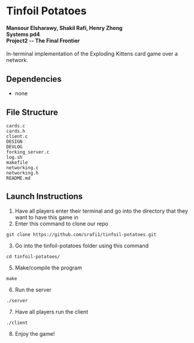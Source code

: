 # Tinfoil Potatoes
#### Mansour Elsharawy, Shakil Rafi, Henry Zheng<br>Systems pd4<br>Project2 -- The Final Frontier

In-terminal implementation of the Exploding Kittens card game over a network.

## Dependencies
* none

## File Structure
```
cards.c
cards.h
client.c
DESIGN
DEVLOG
forking_server.c
log.sh
makefile
networking.c
networking.h
README.md
```

## Launch Instructions
    
1. Have all players enter their terminal and go into the directory that they want to have this game in
2. Enter this command to clone our repo
```
git clone https://github.com/srafi1/tinfoil-potatoes.git
```
3. Go into the tinfoil-potatoes folder using this command
```
cd tinfoil-potatoes/
```
5. Make/compile the program
```
make
```
6. Run the server
```
./server
```
7. Have all players run the client
```
./client
```
8. Enjoy the game!
